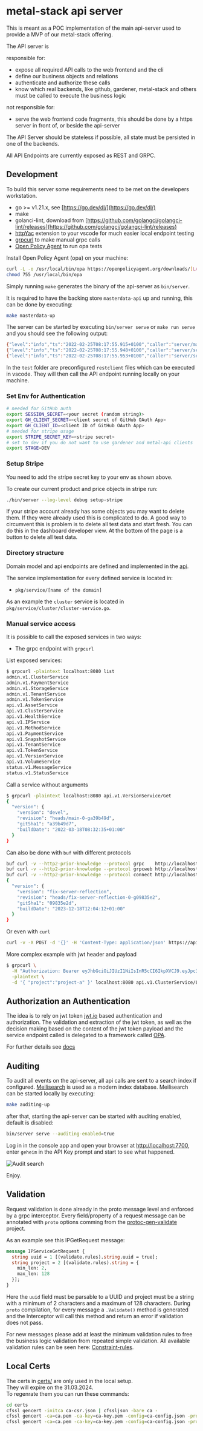 # metal-stack api server

This is meant as a POC implementation of the main api-server used to provide a MVP of our metal-stack offering.

The API server is

responsible for:

- expose all required API calls to the web frontend and the cli
- define our business objects and relations
- authenticate and authorize these calls
- know which real backends, like github, gardener, metal-stack and others must be called to execute the business logic

not responsible for:

- serve the web frontend code fragments, this should be done by a https server in front of, or beside the api-server

The API Server should be stateless if possible, all state must be persisted in one of the backends.

All API Endpoints are currently exposed as REST and GRPC.

## Development

To build this server some requirements need to be met on the developers workstation.

- go >= v1.21.x, see [https://go.dev/dl/](https://go.dev/dl/)
- make
- golanci-lint, download from [https://github.com/golangci/golangci-lint/releases](https://github.com/golangci/golangci-lint/releases)
- [httpYac](https://marketplace.visualstudio.com/items?itemName=anweber.vscode-httpyac) extension to your vscode for much easier local endpoint testing
- [grpcurl](https://github.com/fullstorydev/grpcurl) to make manual grpc calls
- [Open Policy Agent](https://www.openpolicyagent.org/docs/latest/#running-opa) to run opa tests

Install Open Policy Agent (opa) on your machine:

```bash
curl -L -o /usr/local/bin/opa https://openpolicyagent.org/downloads/[LATEST_VERSION]/opa_linux_amd64_static
chmod 755 /usr/local/bin/opa
```

Simply running `make` generates the binary of the api-server as `bin/server`.

It is required to have the backing store `masterdata-api` up and running, this can be done by executing:

```bash
make masterdata-up
```

The server can be started by executing `bin/server serve` or `make run serve` and you should see the following output:

```bash
{"level":"info","ts":"2022-02-25T08:17:55.915+0100","caller":"server/main.go:41","msg":"running api-server","version":"devel (db0109ae), heads/main-0-gdb0109a, 2022-02-23T21:10:47+01:00, go1.17.5","level":"info","grpc endpoint":"localhost:9090","http endpoint":"localhost:8080"}
{"level":"info","ts":"2022-02-25T08:17:55.948+0100","caller":"server/server.go:85","msg":"Listening for GRPC on localhost:9090"}
{"level":"info","ts":"2022-02-25T08:17:55.953+0100","caller":"server/server.go:153","msg":"Serving gRPC-Gateway on localhost:8080"}
```

In the `test` folder are preconfigured `restclient` files which can be executed in vscode. They will then call the API endpoint running locally on your machine.

### Set Env for Authentication

```bash
# needed for GitHub auth
export SESSION_SECRET=<your secret (random string)>
export GH_CLIENT_SECRET=<client secret of GitHub OAuth App>
export GH_CLIENT_ID=<client ID of GitHub OAuth App>
# needed for stripe usage
export STRIPE_SECRET_KEY=<stripe secret>
# set to dev if you do not want to use gardener and metal-api clients
export STAGE=DEV
```

### Setup Stripe

You need to add the stripe secret key to your env as shown above.

To create our current product and price objects in stripe run:

```bash
./bin/server --log-level debug setup-stripe
```

If your stripe account already has some objects you may want to delete them. If they were already used this is complicated to do. A good way to circumvent this is problem is to delete all test data and start fresh. You can do this in the dashboard developer view. At the bottom of the page is a button to delete all test data.

### Directory structure

Domain model and api endpoints are defined and implemented in the [api](https://github.com/metal-stack/api).

The service implementation for every defined service is located in:

- `pkg/service/[name of the domain]`

As an example the `cluster` service is located in `pkg/service/cluster/cluster-service.go`.

### Manual service access

It is possible to call the exposed services in two ways:

- The grpc endpoint with `grpcurl`

List exposed services:

```bash
$ grpcurl -plaintext localhost:8080 list
admin.v1.ClusterService
admin.v1.PaymentService
admin.v1.StorageService
admin.v1.TenantService
admin.v1.TokenService
api.v1.AssetService
api.v1.ClusterService
api.v1.HealthService
api.v1.IPService
api.v1.MethodService
api.v1.PaymentService
api.v1.SnapshotService
api.v1.TenantService
api.v1.TokenService
api.v1.VersionService
api.v1.VolumeService
status.v1.MessageService
status.v1.StatusService
```

Call a service without arguments

```bash
$ grpcurl -plaintext localhost:8080 api.v1.VersionService/Get
{
  "version": {
    "version": "devel",
    "revision": "heads/main-0-ga39b49d",
    "gitSha1": "a39b49d7",
    "buildDate": "2022-03-18T08:32:35+01:00"
  }
}
```

Can also be done with `buf` with different protocols

```bash
buf curl -v --http2-prior-knowledge --protocol grpc    http://localhost:8080/api.v1.VersionService/Get
buf curl -v --http2-prior-knowledge --protocol grpcweb http://localhost:8080/api.v1.VersionService/Get
buf curl -v --http2-prior-knowledge --protocol connect http://localhost:8080/api.v1.VersionService/Get
{
  "version": {
    "version": "fix-server-reflection",
    "revision": "heads/fix-server-reflection-0-g09835e2",
    "gitSha1": "09835e2d",
    "buildDate": "2023-12-18T12:04:12+01:00"
  }
}
```

Or even with `curl`

```bash
curl -v -X POST -d '{}' -H 'Content-Type: application/json' https://api.metalstack.cloud:443/api.v1.VersionService/Get
```

More complex example with jwt header and payload

```bash
$ grpcurl \
  -H "Authorization: Bearer eyJhbGciOiJIUzI1NiIsInR5cCI6IkpXVCJ9.eyJpc3MiOiJtZXRhbC1zdGFjay1jbG91ZCIsImV4cCI6MTY1MDA1NTQyMiwibmJmIjoxNjQ3NDYzNDIyLCJpYXQiOjE2NDc0NjM0MjIsImp0aSI6ImQxNDAyNjJhLTdkMzgtNDE0OC04OTRmLTdjOTI1MGNhYmI1NiIsInBlcm1pc3Npb25zIjp7InByb2plY3QtYSI6WyIvYXBpLnYxLkFzc2V0U2VydmljZS9HZXQiLCIvYXBpLnYxLkFzc2V0U2VydmljZS9MaXN0UmVnaW9ucyIsIi9hcGkudjEuQ2x1c3RlclNlcnZpY2UvQ3JlYXRlIiwiL2FwaS52MS5DbHVzdGVyU2VydmljZS9HZXQiLCIvYXBpLnYxLkNsdXN0ZXJTZXJ2aWNlL0xpc3QiLCIvYXBpLnYxLkNsdXN0ZXJTZXJ2aWNlL0RlbGV0ZSIsIi9hcGkudjEuQ2x1c3RlclNlcnZpY2UvVXBkYXRlIl19fQ.W1oPpaRcbGUs8X3TldKdPUzXR8oHRXwN5YDIzAum2Qk" \
  -plaintext \
  -d '{ "project":"project-a" }' localhost:8080 api.v1.ClusterService/List
```

## Authorization an Authentication

The idea is to rely on jwt token [jwt.io](jwt.io) based authentication and authorization. The validation and extraction of the jwt token, as well as the decision making based on the content of the jwt token payload and the service endpoint called is delegated to a framework called [OPA](openpolicyagent.org).

For further details see [docs](docs/roles.md)

## Auditing

To audit all events on the api-server, all api calls are sent to a search index if configured. [Meilisearch](https://www.meilisearch.com/) is used as a modern index database. Meilisearch can be started locally by executing:

```bash
make auditing-up
```

after that, starting the api-server can be started with auditing enabled, default is disabled:

```bash
bin/server serve --auditing-enabled=true
```

Log in in the console app and open your browser at [http://localhost:7700](http://localhost:7700), enter `geheim` in the API Key prompt and start to see what happened.

![Audit search](docs/auditing.png)

Enjoy.

## Validation

Request validation is done already in the proto message level and enforced by a grpc interceptor.
Every field/property of a request message can be annotated with `proto` options comming from the [protoc-gen-validate](https://github.com/envoyproxy/protoc-gen-validate) project.

As an example see this IPGetRequest message:

```proto
message IPServiceGetRequest {
  string uuid = 1 [(validate.rules).string.uuid = true];
  string project = 2 [(validate.rules).string = {
    min_len: 2,
    max_len: 128
  }];
}
```

Here the `uuid` field must be parsable to a UUID and project must be a string with a minimum of 2 characters and a maximum of 128 characters.
During `proto` compilation, for every message a `.Validate()` method is generated and the Interceptor will call this method and return an error if validation does not pass.

For new messages please add at least the minimum validation rules to free the business logic validation from repeated simple validation.
All available validation rules can be seen here: [Constraint-rules](https://github.com/envoyproxy/protoc-gen-validate#constraint-rules).

## Local Certs

The certs in [certs/](certs/) are only used in the local setup.  
They will expire on the 31.03.2024.  
To regenrate them you can run these commands:

```bash
cd certs
cfssl gencert -initca ca-csr.json | cfssljson -bare ca -
cfssl gencert -ca=ca.pem -ca-key=ca-key.pem -config=ca-config.json -profile=server server.json | cfssljson -bare server
cfssl gencert -ca=ca.pem -ca-key=ca-key.pem -config=ca-config.json -profile=client client.json | cfssljson -bare client
```
